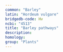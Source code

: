 ```yaml
---
common: "Barley"
latin: "Hordeum vulgare"
bridgedb-code: Hv
ncbi: "4513"
title: "Barley pathways"
description:
homology: 
group: "Plants"
---
```

